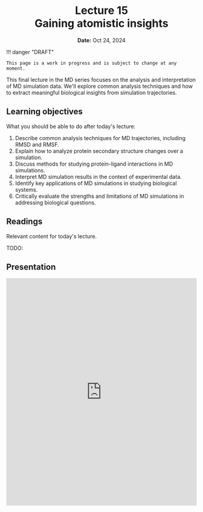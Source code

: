 <h1 align="center">
<b>Lecture 15</b><br>
Gaining atomistic insights
</h1>
<p align="center">
<b>Date:</b> Oct 24, 2024
</p>

!!! danger "DRAFT"

    This page is a work in progress and is subject to change at any moment.

This final lecture in the MD series focuses on the analysis and interpretation of MD simulation data. We'll explore common analysis techniques and how to extract meaningful biological insights from simulation trajectories.

## Learning objectives

What you should be able to do after today's lecture:

1.  Describe common analysis techniques for MD trajectories, including RMSD and RMSF.
2.  Explain how to analyze protein secondary structure changes over a simulation.
3.  Discuss methods for studying protein-ligand interactions in MD simulations.
4.  Interpret MD simulation results in the context of experimental data.
5.  Identify key applications of MD simulations in studying biological systems.
6.  Critically evaluate the strengths and limitations of MD simulations in addressing biological questions.

## Readings

Relevant content for today's lecture.

TODO:

## Presentation

<!-- -   **View:** [slides.com/aalexmmaldonado/biosc1540-l15](https://slides.com/aalexmmaldonado/biosc1540-l15) -->
<!-- -   **Live link:** [slides.com/d/uhBDP3A/live](https://slides.com/d/uhBDP3A/live) -->
<!-- -   **Download:** [biosc1540-l15.pdf](/lectures/10/biosc1540-l15.pdf) -->

<iframe src="https://slides.com/aalexmmaldonado/biosc1540-l15/embed?byline=hidden&share=hidden" width="100%" height="600" title="BIOSC 1540: Lecture 15" scrolling="no" frameborder="0" webkitallowfullscreen mozallowfullscreen allowfullscreen></iframe>
